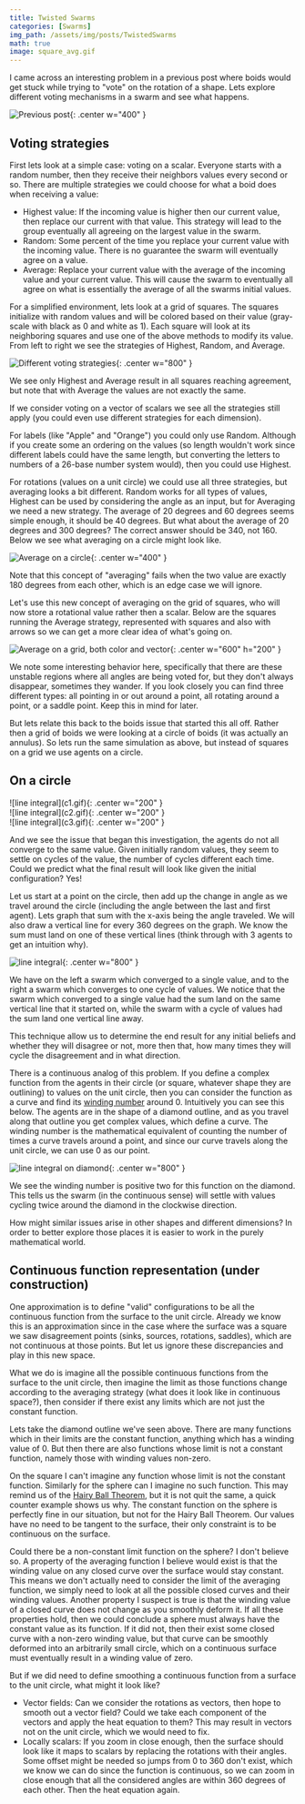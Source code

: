 ```yaml
---
title: Twisted Swarms
categories: [Swarms]
img_path: /assets/img/posts/TwistedSwarms
math: true
image: square_avg.gif
---
```


I came across an interesting problem in a previous post where boids would get stuck while trying to "vote" on the rotation of a shape. Lets explore different voting mechanisms in a swarm and see what happens.

![Previous post](previous.gif){: .center w="400" }

## Voting strategies
First lets look at a simple case: voting on a scalar. Everyone starts with a random number, then they receive their neighbors values every second or so. There are multiple strategies we could choose for what a boid does when receiving a value:
* Highest value: If the incoming value is higher then our current value, then replace our current with that value. This strategy will lead to the group eventually all agreeing on the largest value in the swarm. 
* Random: Some percent of the time you replace your current value with the incoming value. There is no guarantee the swarm will eventually agree on a value.  
* Average: Replace your current value with the average of the incoming value and your current value. This will cause the swarm to eventually all agree on what is essentially the average of all the swarms initial values.

For a simplified environment, lets look at a grid of squares. The squares initialize with random values and will be colored based on their value (gray-scale with black as 0 and white as 1). Each square will look at its neighboring squares and use one of the above methods to modify its value. From left to right we see the strategies of Highest, Random, and Average.

![Different voting strategies](strats.gif){: .center w="800" }

We see only Highest and Average result in all squares reaching agreement, but note that with Average the values are not exactly the same.

If we consider voting on a vector of scalars we see all the strategies still apply (you could even use different strategies for each dimension).

For labels (like "Apple" and "Orange") you could only use Random. Although if you create some an ordering on the values (so length wouldn't work since different labels could have the same length, but converting the letters to numbers of a 26-base number system would), then you could use Highest. 

For rotations (values on a unit circle) we could use all three strategies, but averaging looks a bit different. Random works for all types of values, Highest can be used by considering the angle as an input, but for Averaging we need a new strategy. The average of 20 degrees and 60 degrees seems simple enough, it should be 40 degrees. But what about the average of 20 degrees and 300 degrees? The correct answer should be 340, not 160. Below we see what averaging on a circle might look like.

![Average on a circle](circle_avg.gif){: .center w="400" }

Note that this concept of "averaging" fails when the two value are exactly 180 degrees from each other, which is an edge case we will ignore.

Let's use this new concept of averaging on the grid of squares, who will now store a rotational value rather then a scalar. Below are the squares running the Average strategy, represented with squares and also with arrows so we can get a more clear idea of what's going on.

![Average on a grid, both color and vector](square_avg.gif){: .center w="600" h="200" }

We note some interesting behavior here, specifically that there are these unstable regions where all angles are being voted for, but they don't always disappear, sometimes they wander. If you look closely you can find three different types: all pointing in or out around a point, all rotating around a point, or a saddle point. Keep this in mind for later.

But lets relate this back to the boids issue that started this all off. Rather then a grid of boids we were looking at a circle of boids (it was actually an annulus). So lets run the same simulation as above, but instead of squares on a grid we use agents on a circle.

## On a circle

<div class="row align-items-center">
<div class="col-md-4">
![line integral](c1.gif){: .center w="200" }
</div>
<div class="col-md-4">
![line integral](c2.gif){: .center w="200" }
</div>
<div class="col-md-4">
![line integral](c3.gif){: .center w="200" }
</div>
</div>

And we see the issue that began this investigation, the agents do not all converge to the same value. Given initially random values, they seem to settle on cycles of the value, the number of cycles different each time. Could we predict what the final result will look like given the initial configuration? Yes!

Let us start at a point on the circle, then add up the change in angle as we travel around the circle (including the angle between the last and first agent). Lets graph that sum with the x-axis being the angle traveled. We will also draw a vertical line for every 360 degrees on the graph. We know the sum must land on one of these vertical lines (think through with 3 agents to get an intuition why).

![line integral](line.gif){: .center w="800" }

We have on the left a swarm which converged to a single value, and to the right a swarm which converges to one cycle of values. We notice that the swarm which converged to a single value had the sum land on the same vertical line that it started on, while the swarm with a cycle of values had the sum land one vertical line away.
 
This technique allow us to determine the end result for any initial beliefs and whether they will disagree or not, more then that, how many times they will cycle the disagreement and in what direction.

There is a continuous analog of this problem. If you define a complex function from the agents in their circle (or square, whatever shape they are outlining) to values on the unit circle, then you can consider the function as a curve and find its [winding number](https://en.wikipedia.org/wiki/Winding_number) around 0. Intuitively you can see this below. The agents are in the shape of a diamond outline, and as you travel along that outline you get complex values, which define a curve. The winding number is the mathematical equivalent of counting the number of times a curve travels around a point, and since our curve travels along the unit circle, we can use 0 as our point.

![line integral on diamond](diamond.gif){: .center w="800" }

We see the winding number is positive two for this function on the diamond. This tells us the swarm (in the continuous sense) will settle with values cycling twice around the diamond in the clockwise direction. 

How might similar issues arise in other shapes and different dimensions? In order to better explore those places it is easier to work in the purely mathematical world. 

## Continuous function representation (under construction)
One approximation is to define "valid" configurations to be all the continuous function from the surface to the unit circle. Already we know this is an approximation since in the case where the surface was a square we saw disagreement points (sinks, sources, rotations, saddles), which are not continuous at those points. But let us ignore these discrepancies and play in this new space.

What we do is imagine all the possible continuous functions from the surface to the unit circle, then imagine the limit as those functions change according to the averaging strategy (what does it look like in continuous space?), then consider if there exist any limits which are not just the constant function.

Lets take the diamond outline we've seen above. There are many functions which in their limits are the constant function, anything which has a winding value of 0. But then there are also functions whose limit is not a constant function, namely those with winding values non-zero. 

On the square I can't imagine any function whose limit is not the constant function. Similarly for the sphere can I imagine no such function. This may remind us of the [Hairy Ball Theorem](https://en.wikipedia.org/wiki/Hairy_ball_theorem), but it is not quit  the same, a quick counter example shows us why. The constant function on the sphere is perfectly fine in our situation, but not for the Hairy Ball Theorem. Our values have no need to be tangent to the surface, their only constraint is to be continuous on the surface.

Could there be a non-constant limit function on the sphere? I don't believe so. A property of the averaging function I believe would exist is that the winding value on any closed curve over the surface would stay constant. This means we don't actually need to consider the limit of the averaging function, we simply need to look at all the possible closed curves and their winding values. Another property I suspect is true is that the winding value of a closed curve does not change as you smoothly deform it. If all these properties hold, then we could conclude a sphere must always have the constant value as its function. If it did not, then their exist some closed curve with a non-zero winding value, but that curve can be smoothly deformed into an arbitrarily small circle, which on a continuous surface must eventually result in a winding value of zero.

But if we did need to define smoothing a continuous function from a surface to the unit circle, what might it look like? 
* Vector fields: Can we consider the rotations as vectors, then hope to smooth out a vector field? Could we take each component of the vectors and apply the heat equation to them? This may result in vectors not on the unit circle, which we would need to fix.
* Locally scalars: If you zoom in close enough, then the surface should look like it maps to scalars by replacing the rotations with their angles. Some offset might be needed so jumps from 0 to 360 don't exist, which we know we can do since the function is continuous, so we can zoom in close enough that all the considered angles are within 360 degrees of each other. Then the heat equation again.
